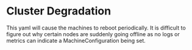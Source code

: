 # Cluster Degradation
This yaml will cause the machines to reboot periodically. It is difficult to figure out why certain nodes are suddenly going offline as no logs or metrics can indicate a MachineConfiguration being set.